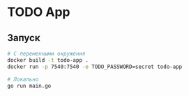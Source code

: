 # TODO App
## Запуск
```bash
# С переменными окружения
docker build -t todo-app .
docker run -p 7540:7540 -e TODO_PASSWORD=secret todo-app

# Локально
go run main.go